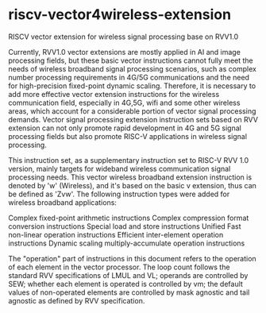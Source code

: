 # riscv-vector4wireless-extension
RISCV vector extension for wireless signal processing base on RVV1.0

Currently, RVV1.0 vector extensions are mostly applied in AI and image processing fields, but these basic vector instructions cannot fully meet the needs of wireless broadband signal processing scenarios, such as complex number processing requirements in 4G/5G communications and the need for high-precision fixed-point dynamic scaling. Therefore, it is necessary to add more effective vector extension instructions for the wireless communication field, especially in 4G,5G, wifi and some other wireless areas, which account for a considerable portion of vector signal processing demands. Vector signal processing extension instruction sets based on RVV extension can not only promote rapid development in 4G and 5G signal processing fields but also promote RISC-V applications in wireless signal processing.

This instruction set, as a supplementary instruction set to RISC-V RVV 1.0 version, mainly targets for wideband wireless communication signal processing needs. This vector wireless broadband extension instruction is denoted by 'w' (Wireless), and it's based on the basic v extension, thus can be defined as 'Zvw'. The following instruction types were added for wireless broadband applications:

Complex fixed-point arithmetic instructions
Complex compression format conversion instructions
Special load and store instructions
Unified Fast non-linear operation instructions
Efficient inter-element operation instructions
Dynamic scaling multiply-accumulate operation instructions

The "operation" part of instructions in this document refers to the operation of each element in the vector processor. The loop count follows the standard RVV specifications of LMUL and VL; operands are controlled by SEW; whether each element is operated is controlled by vm; the default values of non-operated elements are controlled by mask agnostic and tail agnostic as defined by RVV specification.
